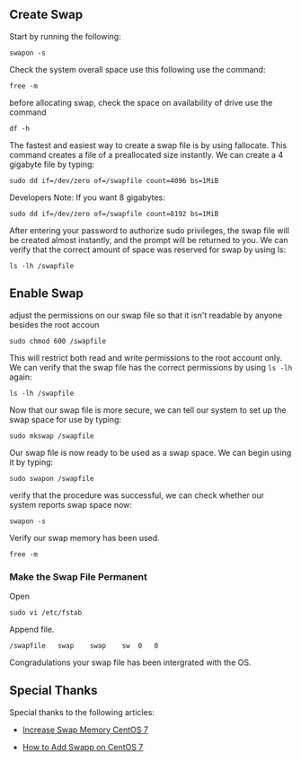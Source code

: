 ## Create Swap

Start by running the following:

```
swapon -s
```


Check the system overall space use this following use the command:

```
free -m
```

before allocating swap, check the space on availability of drive use the command

```
df -h
```

The fastest and easiest way to create a swap file is by using fallocate. This command creates a file of a preallocated size instantly. We can create a 4 gigabyte file by typing:

```
sudo dd if=/dev/zero of=/swapfile count=4096 bs=1MiB
```

Developers Note: If you want 8 gigabytes:

```
sudo dd if=/dev/zero of=/swapfile count=8192 bs=1MiB
```

After entering your password to authorize sudo privileges, the swap file will be created almost instantly, and the prompt will be returned to you. We can verify that the correct amount of space was reserved for swap by using ls:

```
ls -lh /swapfile
```

## Enable Swap

adjust the permissions on our swap file so that it isn't readable by anyone besides the root accoun

```
sudo chmod 600 /swapfile
```

This will restrict both read and write permissions to the root account only. We can verify that the swap file has the correct permissions by using ``ls -lh`` again:

```
ls -lh /swapfile
```

Now that our swap file is more secure, we can tell our system to set up the swap space for use by typing:

```
sudo mkswap /swapfile
```

Our swap file is now ready to be used as a swap space. We can begin using it by typing:

```
sudo swapon /swapfile
```

verify that the procedure was successful, we can check whether our system reports swap space now:

```
swapon -s
```

Verify our swap memory has been used.

```
free -m
```

### Make the Swap File Permanent

Open

```
sudo vi /etc/fstab
```


Append file.

```
/swapfile   swap    swap    sw  0   0
```

Congradulations your swap file has been intergrated with the OS.


## Special Thanks
Special thanks to the following articles:

* [Increase Swap Memory CentOS 7](https://www.vembu.com/blog/increase-swap-memory-centos-7/)

* [How to Add Swapp on CentOS 7](https://www.digitalocean.com/community/tutorials/how-to-add-swap-on-centos-7)
